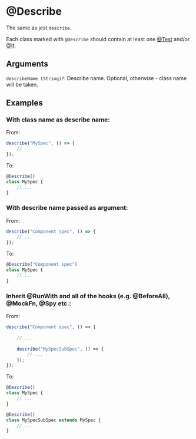 # @Describe

The same as jest `describe`.

Each class marked with `@Describe` should contain at least one [@Test](https://github.com/vitalishapovalov/jest-decorated/blob/master/docs/Test.md) and/or [@It](https://github.com/vitalishapovalov/jest-decorated/blob/master/docs/Test.md).

## Arguments

`describeName (String)?`: Describe name. Optional, otherwise - class name will be taken.

## Examples

### With class name as describe name:

From:

```typescript
describe("MySpec", () => {
    // ...
});
```

To:

```typescript
@Describe()
class MySpec {
    // ...
}
```

### With describe name passed as argument:

From:

```typescript
describe("Component spec", () => {
    // ...
});
```

To:

```typescript
@Describe("Component spec")
class MySpec {
    // ...
}
```

### Inherit @RunWith and all of the hooks (e.g. @BeforeAll), @MockFn, @Spy etc.:

From:

```typescript
describe("Component spec", () => {
    
    // ...
    
    describe("MySpecSubSpec", () => {
        // ...
    });
});
```

To:

```typescript
@Describe()
class MySpec {
    // ...
}

@Describe()
class MySpecSubSpec extends MySpec {
    // ...
}
```
